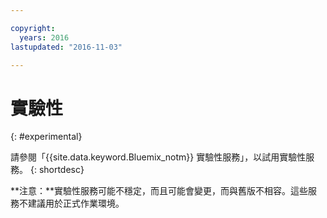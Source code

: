```yaml
---

copyright:
  years: 2016
lastupdated: "2016-11-03"

---
```


# 實驗性
{: #experimental}

請參閱「{{site.data.keyword.Bluemix_notm}} 實驗性服務」，以試用實驗性服務。
{: shortdesc}



**注意：**實驗性服務可能不穩定，而且可能會變更，而與舊版不相容。這些服務不建議用於正式作業環境。
